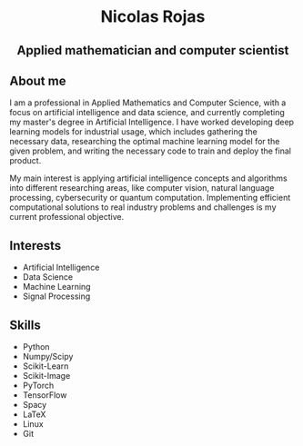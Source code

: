 <h1 align="center"><a>Nicolas Rojas</a></h1>
<h2 align="center">Applied mathematician and computer scientist</h2>

## About me

I am a professional in Applied Mathematics and Computer Science, with a focus on artificial intelligence and data science, and currently completing my master's degree in Artificial Intelligence. I have worked developing deep learning models for industrial usage, which includes gathering the necessary data, researching the optimal machine learning model for the given problem, and writing the necessary code to train and deploy the final product.

My main interest is applying artificial intelligence concepts and algorithms into different researching areas, like computer vision, natural language processing, cybersecurity or quantum computation. Implementing efficient computational solutions to real industry problems and challenges is my current professional objective.

## Interests

- Artificial Intelligence
- Data Science
- Machine Learning
- Signal Processing

## Skills
- Python
- Numpy/Scipy
- Scikit-Learn
- Scikit-Image
- PyTorch
- TensorFlow
- Spacy
- LaTeX
- Linux
- Git
